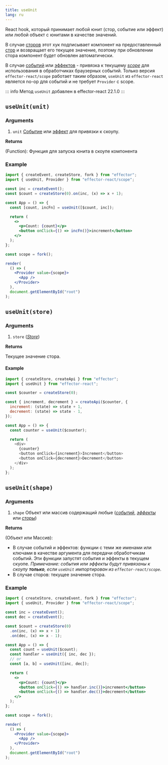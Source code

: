 ```yaml
---
title: useUnit
lang: ru
---
```


React hook, который принимает любой юнит (стор, событие или эффект) или любой объект с юнитами в качестве значений.

В случае [сторов](/ru/api/effector/Store.md) этот хук подписывает компонент на предоставленный [стор](/ru/api/effector/Store.md) и возвращает его текущее значение, поэтому при обновлении стора компонент будет обновлен автоматически.

В случае [событий](/ru/api/effector/Event.md) или [эффектов](/ru/api/effector/Effect.md) - привязка к текущему [_scope_](/ru/api/effector/Scope.md) для использования в обработчиках браузерных событий.
Только версия `effector-react/scope` работает таким образом, `useUnit` из `effector-react` является no-op для событий и не требует `Provider` с scope.

::: info
Метод `useUnit` добавлен в effector-react 22.1.0
:::

## `useUnit(unit)`

### Arguments

1. `unit` [Событие](/ru/api/effector/Event.md) или [эффект](/ru/api/effector/Effect.md) для привязки к скоупу.

**Returns**

(Function): Функция для запуска юнита в скоупе компонента

### Example

```jsx
import { createEvent, createStore, fork } from "effector";
import { useUnit, Provider } from "effector-react/scope";

const inc = createEvent();
const $count = createStore(0).on(inc, (x) => x + 1);

const App = () => {
  const [count, incFn] = useUnit([$count, inc]);

  return (
    <>
      <p>Count: {count}</p>
      <button onClick={() => incFn()}>increment</button>
    </>
  );
};

const scope = fork();

render(
  () => (
    <Provider value={scope}>
      <App />
    </Provider>
  ),
  document.getElementById("root")
);
```

## `useUnit(store)`

### Arguments

1. `store` ([_Store_](/ru/api/effector/Store.md))

**Returns**

Текущее значение стора.

#### Example

```js
import { createStore, createApi } from "effector";
import { useUnit } from "effector-react";

const $counter = createStore(0);

const { increment, decrement } = createApi($counter, {
  increment: (state) => state + 1,
  decrement: (state) => state - 1,
});

const App = () => {
  const counter = useUnit($counter);

  return (
    <div>
      {counter}
      <button onClick={increment}>Increment</button>
      <button onClick={decrement}>Decrement</button>
    </div>
  );
};
```

## `useUnit(shape)`

### Arguments

1. `shape` Объект или массив содержащий любые ([_событий_](/ru/api/effector/Event.md), [_эффекты_](/ru/api/effector/Effect.md) или [_сторы_](/ru/api/effector/Store.md))

**Returns**

(Объект или Массив):

- В случае событий и эффектов: функции с теми же именами или ключами в качестве аргумента для передачи обработчикам событий. Эти функции запустят события и эффекты в текущем скуопе. _Примечание: события или эффекты будут привязаны к скоупу **только**, если `useUnit` импортирован из `effector-react/scope`_.
- В случае сторов: текущее значение стора.

### Example

```jsx
import { createStore, createEvent, fork } from "effector";
import { useUnit, Provider } from "effector-react/scope";

const inc = createEvent();
const dec = createEvent();

const $count = createStore(0)
  .on(inc, (x) => x + 1)
  .on(dec, (x) => x - 1);

const App = () => {
  const count = useUnit($count);
  const handler = useUnit({ inc, dec });
  // or
  const [a, b] = useUnit([inc, dec]);

  return (
    <>
      <p>Count: {count}</p>
      <button onClick={() => handler.inc()}>increment</button>
      <button onClick={() => handler.dec()}>decrement</button>
    </>
  );
};

const scope = fork();

render(
  () => (
    <Provider value={scope}>
      <App />
    </Provider>
  ),
  document.getElementById("root")
);
```

